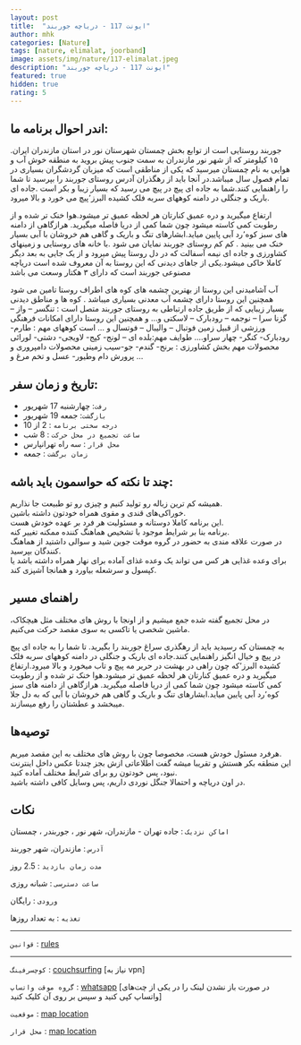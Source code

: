 ```yaml
---
layout: post
title:  "ایونت 117 - دریاچه جوربند"
author: mhk
categories: [Nature]
tags: [nature, elimalat, joorband]
image: assets/img/nature/117-elimalat.jpeg
description: "ایونت 117 - دریاچه جوربند"
featured: true
hidden: true
rating: 5
---
```


## اندر احوال برنامه ما:  
جوربند روستایی است از توابع بخش چمستان شهرستان نور در استان مازندران ایران. ۱۵ کیلومتر که از شهر نور مازندران به سمت جنوب پیش بروید به منطقه خوش آب و هوایی به نام چمستان میرسید که یکی از مناطقی است که میزبان گردشگران بسیاری در تمام فصول سال میباشد.در آنجا باید از رهگذران آدرس روستای جوربند را بپرسید تا شما را راهنمایی کنند.شما به جاده ای پیچ در پیچ می رسید که بسیار زیبا و بکر است .جاده ای باریک و جنگلی در دامنه کوههای سربه فلک کشیده البرز٬پیچ می خورد و بالا میرود.  

ارتفاع میگیرید و دره عمیق کنارتان هر لحظه عمیق تر میشود.هوا خنک تر شده و از رطوبت کمی کاسته میشود چون شما کمی از دریا فاصله میگیرید. هرازگاهی از دامنه های سبز کوه٬رد آبی پایین میاید.ابشارهای تنگ و باریک و گاهی هم خروشان با آبی بسیار خنک می بینید . کم کم روستای جوربند نمایان می شود .با خانه های روستایی و زمینهای کشاورزی و جاده ای نیمه آسفالت که در دل روستا پیش میرود و از یک جایی به بعد دیگر کاملا خاکی میشود.یکی از جاهای دیدنی که این روستا به آن معروف شده است دریاچه مصنوعی جوربند است که دارای ۳ هکتار وسعت می باشد  

آب آشامیدنی این روستا از بهترین چشمه های کوه های اطراف روستا تامین می شود همچنین این روستا دارای چشمه آب معدنی بسیاری میباشد . کوه ها و مناطق دیدنی بسیار زیبایی که از طریق جاده ارتباطی به روستای جوربند متصل است : تنگسر – واز – گزنا سرا – نوجمه – رودبارک – لاسکتی و… و همچنین این روستا دارای امکانات فرهنگی ورزشی از قبیل زمین فوتبال – والیبال – فوتسال و … است کوههای مهم : طارم- رودبارک- کنگر- چهار سراو…. طوایف مهم:بلده ای – لونج- کپج- لاویجی- دشتی- لورائی محصولات مهم بخش کشاورزی : برنج- گندم- جو-سیب زمینی محصولات دامپروری و پرورش دام وطیور- عسل و تخم مرغ و …  

## تاریخ و زمان سفر:  
  - `رفت`: چهارشنبه 17 شهریور  
  - `بازگشت`: جمعه 19 شهریور   
  - `درجه سختی برنامه` : 2 از 10  
  - `ساعت تجمیع در محل حرکت` : 8 شب
  - `محل قرار` : سه راه تهرانپارس
  - `زمان برگشت` : جمعه

## چند تا نکته که حواسمون باید باشه:  
همیشه کم ترین زباله رو تولید کنیم و چیزی رو تو طبیعت جا نذاریم.  
خوراکی‌های قندی و مقوی همراه خودتون داشته باشین.  
این برنامه کاملا دوستانه و مسئولیت هر فرد بر عهده خودش هست.  
برنامه بنا بر شرایط موجود با تشخیص هماهنگ کننده ممکنه تغییر کنه.  
در صورت علاقه مندی به حضور در گروه موقت جوین شید و سوالی داشتید از هماهنگ کنندگان بپرسید.  
برای وعده‌ غذایی هر کس می تواند یک وعده غذای آماده برای نهار همراه داشته باشد یا کپسول و سرشعله بیاورد و همانجا آشپزی کند.  

## راهنمای مسیر
در محل تجمیع گفته شده جمع میشیم و از اونجا با روش های مختلف مثل هیچکاک، ماشین شخصی یا تاکسی به سوی مقصد حرکت می‌کنیم.  

به چمستان که رسیدید باید از رهگذری سراغ جوربند را بگیرید. تا شما را به جاده ای پیچ در پیچ و خیال انگیز راهنمایی کنند.جاده ای باریک و جنگلی در دامنه کوههای سربه فلک کشیده البرز٬که چون راهی در بهشت در حریر مه پیچ و تاب میخورد و بالا میرود.ارتفاع میگیرید و دره عمیق کنارتان هر لحظه عمیق تر میشود.هوا خنک تر شده و از رطوبت کمی کاسته میشود چون شما کمی از دریا فاصله میگیرید. هرازگاهی از دامنه های سبز کوه٬رد آبی پایین میاید.ابشارهای تنگ و باریک و گاهی هم خروشان با آبی که به دل جلا میبخشد و عطشتان را رفع میسازند.  

## توصیه‌ها
هرفرد مسئول خودش هست، مخصوصا چون با روش های مختلف به این مقصد میریم.  
این منطقه بکر هستش و تقریبا میشه گفت اطلاعاتی ازش بجز چندتا عکس داخل اینترنت نبود، پس خودتون رو برای شرایط مختلف آماده کنید.  
در اون دریاچه و احتمالا جنگل نوردی داریم، پس وسایل کافی داشته باشید.  

## نکات

`اماکن نزدیک` : جاده تهران - مازندران، شهر نور ، جوربندر ، چمستان  

`آدرس` : مازندران، شهر جوربند  

`مدت زمان بازدید` : 2.5 روز  

`ساعت دسترسی` : شبانه روزی  

`ورودی` : رایگان  

`تغذیه` : به تعداد روزها

---

`قوانین` : [rules](/rules-weekend)  

---

`کوچسرفینگ` : [couchsurfing](https://www.couchsurfing.com/events/6543590?wizard=true) [نیاز به vpn]

`گروه موقت واتساپ` : [whatsapp](https://chat.whatsapp.com/FDOv5ujaorg1KVLQmrWRwa) [در صورت باز نشدن لینک را در یکی از چت‌های واتساپ کپی کنید و سپس بر روی آن کلیک کنید]

`موقعیت` : [map location](https://www.google.com/maps/place/Elimalat+Lake/data=!4m2!3m1!1s0x3f8faaa9c8152a7f:0x2db7bd8f2f93362a?sa=X&ved=2ahUKEwjL_vzouu3yAhVinFwKHcRiCLsQ8gF6BAheEAE)

`محل قرار` : [map location](https://www.google.com/search?newwindow=1&tbs=lf:1,lf_ui:2&tbm=lcl&sxsrf=AOaemvJ_eVrthAZVtFDiEIwD8c0JVXVu1A:1630396192530&q=%D8%B3%D9%87+%D8%B1%D8%A7%D9%87+%D8%AA%D9%87%D8%B1%D8%A7%D9%86%D9%BE%D8%A7%D8%B1%D8%B3&rflfq=1&num=10&ved=2ahUKEwid7JeP49ryAhUjnVwKHddACgQQtgN6BAgPEAM#rlfi=hd:;si:;mv:[[35.8108246,51.5522989],[35.7177223,51.4685813]];tbs:lrf:!1m4!1u3!2m2!3m1!1e1!1m4!1u2!2m2!2m1!1e1!2m1!1e2!2m1!1e3!3sIAE,lf:1,lf_ui:2)